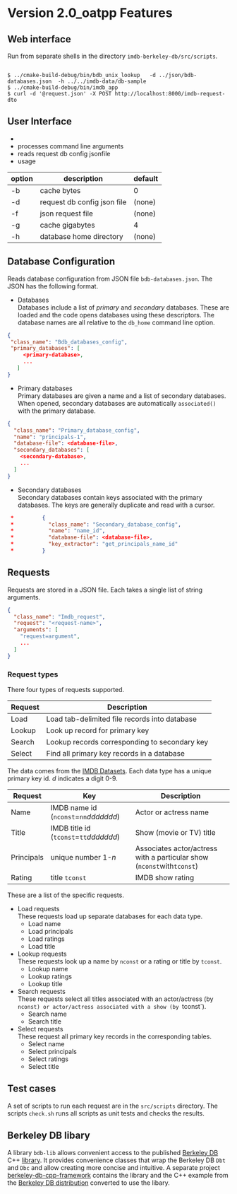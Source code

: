 # Version 2.0_oatpp Features

## Web interface
Run from separate shells in the directory `imdb-berkeley-db/src/scripts`.

```shell

$ ../cmake-build-debug/bin/bdb_unix_lookup   -d ../json/bdb-databases.json  -h ../../imdb-data/db-sample
$ ../cmake-build-debug/bin/imdb_app
$ curl -d '@request.json' -X POST http://localhost:8000/imdb-request-dto
```

## User Interface
  * 
  * processes command line arguments
  * reads request db config jsonfile
  * usage

| option | description                 |default|
|--------|-----------------------------|-------|
| -b     | cache bytes                 |0
| -d     | request db config json file |(none)
| -f     | json request file           |(none)
| -g     | cache gigabytes             |4
| -h     | database home directory     |(none)

## Database Configuration
Reads database configuration from JSON file `bdb-databases.json`.
The JSON has the following format.
- Databases  
Databases include a list of *primary* and *secondary* databases.
These are loaded and the code opens databases using these descriptors.
The database names are all relative to the `db_home` command line option.
```json
{
 "class_name": "Bdb_databases_config",
 "primary_databases": [
     <primary-database>,
     ...
   ]
}
```
- Primary databases  
Primary databases are given a name and a list of secondary databases.
When opened, secondary databases are automatically `associated()` with the primary database.
```json
{
  "class_name": "Primary_database_config",
  "name": "principals-1",
  "database-file": <database-file>,
  "secondary_databases": [
    <secondary-database>,
    ...
  ]
}
```
- Secondary databases  
Secondary databases contain keys associated with the primary databases.
The keys are generally duplicate and read with a cursor.
```json
 *         {
 *           "class_name": "Secondary_database_config",
 *           "name": "name_id",
 *           "database-file": <database-file>,
 *           "key_extractor": "get_principals_name_id"
 *         }
```
## Requests
Requests are stored in a JSON file. 
Each takes a single list of string arguments.
```json
{
  "class_name": "Imdb_request",
  "request": "<request-name>",
  "arguments": [
    "request=argument",
    ...
  ]
}
```
### Request types
There four types of requests supported.

|Request|Description
|-|-
|Load|Load tab-delimited file records into database
|Lookup|Look up record for primary key
|Search|Lookup records corresponding to secondary key
|Select|Find all primary key records in a database

The data comes from the [IMDB Datasets](https://developer.imdb.com/non-commercial-datasets/).
Each data type has a unique primary key id.
*d* indicates a digit 0-9.

| Request | Key                                    |Description
|---------|----------------------------------------|-
| Name    | IMDB name id (`nconst`=`nn`*ddddddd*)  |Actor or actress name
| Title   | IMDB title id (`tconst`=`tt`*ddddddd*) |Show (movie or TV) title                        
|Principals| unique number 1-*n*                    |Associates actor/actress with a particular show (`nconst`with`tconst`) 
| Rating  | title `tconst`                         | IMDB show rating                                                       
These are a list of the specific requests.
* Load requests    
These requests load up separate databases for each data type.
  * Load name  
  * Load principals  
  * Load ratings  
  * Load title
* Lookup requests  
These requests look up a name by `nconst` or a rating or title by `tconst`.
  * Lookup name  
  * Lookup ratings  
  * Lookup title
* Search requests    
These requests select all titles associated with an actor/actress (by `nconst)
or actor/actress associated with a show (by `tconst`).
  * Search name  
  * Search title
* Select requests    
These request all primary key records in the corresponding tables.
    * Select name  
    * Select principals  
    * Select ratings  
    * Select title  
## Test cases
A set of scripts to run each request are in the `src/scripts` directory.
The scripts `check.sh` runs all scripts as unit tests and checks the results.
## Berkeley DB libary
A library `bdb-lib` allows convenient access to the published [Berkeley DB](https://www.oracle.com/database/technologies/related/berkeleydb.html) 
C++ [library](https://docs.oracle.com/database/bdb181/html/gsg/CXX/index.html).
It provides convenience classes that wrap the Berkeley DB
`Dbt` and `Dbc` and allow creating more concise and intuitive.
A separate project [berkeley-db-cpp-framework](https://github.com/kushnertodd/berkeley-db-cpp-framework/blob/main/README.md)
contains the library and the C++ example from the [Berkeley DB distribution](http://www.oracle.com/technetwork/database/database-technologies/berkeleydb/downloads/index.html)
converted to use the libary.